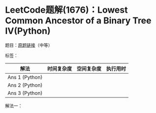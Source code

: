 # LeetCode题解(1676)：Lowest Common Ancestor of a Binary Tree IV(Python)

题目：[原题链接](https://leetcode-cn.com/problems/lowest-common-ancestor-of-a-binary-tree-iv/)（中等）

标签：

| 解法           | 时间复杂度 | 空间复杂度 | 执行用时 |
| -------------- | ---------- | ---------- | -------- |
| Ans 1 (Python) |            |            |          |
| Ans 2 (Python) |            |            |          |
| Ans 3 (Python) |            |            |          |

解法一：

